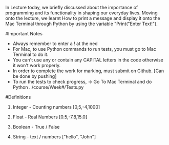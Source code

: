 In Lecture today, we briefly discussed about the importance of programming and its functionality in shaping our everyday lives. Moving onto the lecture, we  learnt How to print a message and display it onto the Mac Terminal through Python by using the variable "Print("Enter Text!").

#Important Notes  
- Always remember to enter a ! at the ned
- For Mac, to use Python commands to run tests, you must go to Mac Terminal to do it. 
- You can't use any or contain any CAPITAL letters in the code otherwise it won't work properly.
- In order to complete the work for marking, must submit on Github. [Can be done by pushing]
- To run the tests to check progress, -> Go To Mac Terminal and do Python ../course/Week#/Tests.py


#Definitions 
1. Integer - Counting numbers [0,5,-4,1000]

2. Float - Real Numbers [0.5,-7.8,15.0]

3. Boolean - True / False

4. String - text / numbers ["hello", "John"]